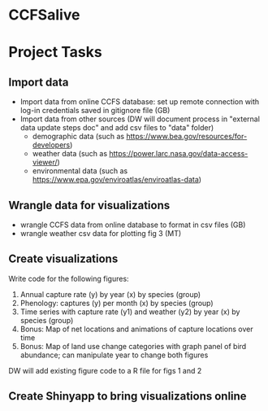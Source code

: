# CCFSalive
# Project Tasks

## Import data
- Import data from online CCFS database: set up remote connection with log-in credentials saved in gitignore file (GB)
- Import data from other sources (DW will document process in "external data update steps doc" and add csv files to "data" folder)
  - demographic data (such as https://www.bea.gov/resources/for-developers)
  - weather data (such as https://power.larc.nasa.gov/data-access-viewer/)
  - environmental data (such as https://www.epa.gov/enviroatlas/enviroatlas-data)
  
## Wrangle data for visualizations
- wrangle CCFS data from online database to format in csv files (GB)
- wrangle weather csv data for plotting fig 3 (MT)

## Create visualizations
Write code for the following figures:
1. Annual capture rate (y) by year (x) by species (group)
2. Phenology: captures (y) per month (x) by species (group)
3. Time series with capture rate (y1) and weather (y2) by year (x) by species (group)
4. Bonus: Map of net locations and animations of capture locations over time
5. Bonus: Map of land use change categories with graph panel of bird abundance; can manipulate year to change both figures

DW will add existing figure code to a R file for figs 1 and 2

## Create Shinyapp to bring visualizations online